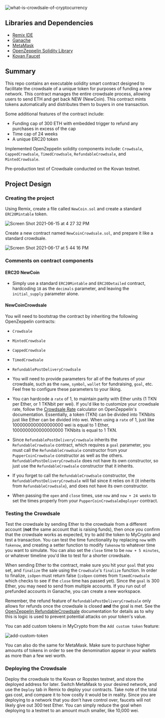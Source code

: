 ![what-is-crowdsale-of-cryptocurrency](https://user-images.githubusercontent.com/75221323/121783379-d29b4200-cb73-11eb-882f-5b271456f3ed.jpg)


## Libraries and Dependencies
* [Remix IDE](https://remix.ethereum.org)
* [Ganache](https://www.trufflesuite.com/ganache)
* [MetaMask](https://metamask.io/)
* [OpenZeppelin Solidity Library](https://docs.openzeppelin.com/contracts/4.x/)
* [Kovan Faucet](https://faucet.kovan.network/)


## Summary
This repo contains an executable solidity smart contract designed to facilitate the crowdsale of a unique token for purposes of funding a new network. This contract manages the entire crowdsale process, allowing users to send ETH and get back NEW (NewCoin). This contract mints tokens automatically and distributes them to buyers in one transaction.

Some additional features of the contract include:
* Funding cap of 300 ETH with embedded trigger to refund any purchases in excess of the cap
* Time cap of 24 weeks
* A unique ERC20 token

Implemented OpenZeppelin solidity components include:  `Crowdsale`, `CappedCrowdsale`, `TimedCrowdsale`, `RefundableCrowdsale`, and `MintedCrowdsale`.

Pre-production test of Crowdsale conducted on the Kovan testnet.

## Project Design

### Creating the project



Using Remix, create a file called `NewCoin.sol` and create a standard `ERC20Mintable` token. 

![Screen Shot 2021-06-15 at 4 27 32 PM](https://user-images.githubusercontent.com/75221323/122125980-b78c3480-cdf6-11eb-9fcb-5f48c01585af.png)


Create a new contract named `NewCoinCrowdsale.sol`, and prepare it like a standard crowdsale.

![Screen Shot 2021-06-17 at 5 44 16 PM](https://user-images.githubusercontent.com/75221323/122481125-c2300080-cf93-11eb-9679-892028a87818.png)


### Comments on contract components

#### ERC20 NewCoin
* Simply use a standard `ERC20Mintable` and `ERC20Detailed` contract, hardcoding `18` as the `decimals` parameter, and leaving the `initial_supply` parameter alone.

#### NewCoinCrowdsale

You will need to bootstrap the contract by inheriting the following OpenZeppelin contracts:

* `Crowdsale`

* `MintedCrowdsale`

* `CappedCrowdsale`

* `TimedCrowdsale`

* `RefundablePostDeliveryCrowdsale`

* You will need to provide parameters for all of the features of your crowdsale, such as the `name`, `symbol`, `wallet` for fundraising, `goal`, etc. Feel free to configure these parameters to your liking.

* You can hardcode a `rate` of 1, to maintain parity with Ether units (1 TKN per Ether, or 1 TKNbit per wei). If you'd like to customize your crowdsale rate, follow the [Crowdsale Rate](https://docs.openzeppelin.com/contracts/2.x/crowdsales#crowdsale-rate) calculator on OpenZeppelin's documentation. Essentially, a token (TKN) can be divided into TKNbits just like Ether can be divided into wei. When using a `rate` of 1, just like 1000000000000000000 wei is equal to 1 Ether, 1000000000000000000 TKNbits is equal to 1 TKN.

* Since `RefundablePostDeliveryCrowdsale` inherits the `RefundableCrowdsale` contract, which requires a `goal` parameter, you must call the `RefundableCrowdsale` constructor from your `PupperCoinCrowdsale` constructor as well as the others. `RefundablePostDeliveryCrowdsale` does not have its own constructor, so just use the `RefundableCrowdsale` constructor that it inherits.

* If you forget to call the `RefundableCrowdsale` constructor, the `RefundablePostDeliveryCrowdsale` will fail since it relies on it (it inherits from `RefundableCrowdsale`), and does not have its own constructor.

* When passing the `open` and `close` times, use `now` and `now + 24 weeks` to set the times properly from your `PupperCoinCrowdsaleDeployer` contract.


### Testing the Crowdsale

 
Test the crowdsale by sending Ether to the crowdsale from a different account (**not** the same account that is raising funds), then once you confirm that the crowdsale works as expected, try to add the token to MyCrypto and test a transaction. You can test the time functionality by replacing `now` with `fakenow`, and creating a setter function to modify `fakenow` to whatever time you want to simulate. You can also set the `close` time to be `now + 5 minutes`, or whatever timeline you'd like to test for a shorter crowdsale.

When sending Ether to the contract, make sure you hit your `goal` that you set, and `finalize` the sale using the `Crowdsale`'s `finalize` function. In order to finalize, `isOpen` must return false (`isOpen` comes from `TimedCrowdsale` which checks to see if the `close` time has passed yet). Since the `goal` is 300 Ether, you may need to send from multiple accounts. If you run out of prefunded accounts in Ganache, you can create a new workspace.

Remember, the refund feature of `RefundablePostDeliveryCrowdsale` only allows for refunds once the crowdsale is closed **and** the goal is met. See the [OpenZeppelin RefundableCrowdsale](https://docs.openzeppelin.com/contracts/2.x/api/crowdsale#RefundableCrowdsale) documentation for details as to why this is logic is used to prevent potential attacks on your token's value.

You can add custom tokens in MyCrypto from the `Add custom token` feature:

![add-custom-token](https://i.imgur.com/p1wwXQ9.png)

You can also do the same for MetaMask. Make sure to purchase higher amounts of tokens in order to see the denomination appear in your wallets as more than a few wei worth.

### Deploying the Crowdsale

Deploy the crowdsale to the Kovan or Ropsten testnet, and store the deployed address for later. Switch MetaMask to your desired network, and use the `Deploy` tab in Remix to deploy your contracts. Take note of the total gas cost, and compare it to how costly it would be in reality. Since you are deploying to a network that you don't have control over, faucets will not likely give out 300 test Ether. You can simply reduce the goal when deploying to a testnet to an amount much smaller, like 10,000 wei.


